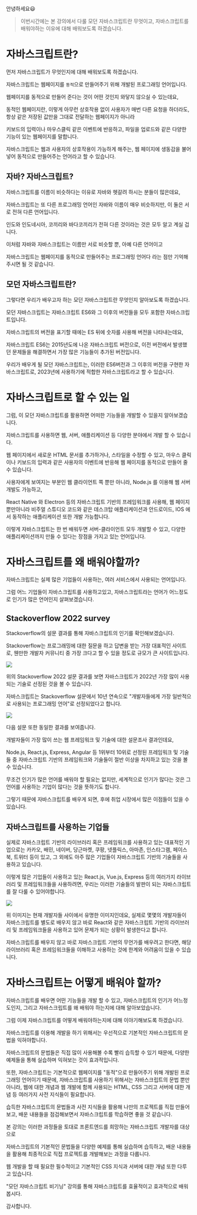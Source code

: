 안녕하세요😃

> 이번시간에는 본 강의에서 다룰 모던 자바스크립트란 무엇이고, 자바스크립트를 배워야하는 이유에 대해 배워보도록 하겠습니다.

# 자바스크립트란?

먼저 자바스크립트가 무엇인지에 대해 배워보도록 하겠습니다.

자바스크립트는 웹페이지를 `동적`으로 만들어주기 위해 개발된 프로그래밍 언어입니다.

웹페이지를 동적으로 만들어 준다는 것이 어떤 것인지 와닿지 않으실 수 있는데요,

동적인 웹페이지란, 이렇게 아무런 상호작용 없이 사용자가 매번 다른 요청을 하더라도, 항상 같은 저장된 값만을 그대로 전달하는 웹페이지가 아니라

키보드의 입력이나 마우스클릭 같은 이벤트에 반응하고, 파일을 업로드와 같은 다양한 기능이 있는 웹페이지를 말합니다.

자바스크립트는 웹과 사용자의 상호작용이 가능하게 해주는, 웹 페이지에 생동감을 불어 넣어 동적으로 만들어주는 언어라고 할 수 있습니다.

## 자바? 자바스크립트?

자바스크립트를 이름이 비슷하다는 이유로 자바와 헷갈려 하시는 분들이 많은데요,

자바스크립트는 또 다른 프로그래밍 언어인 자바와 이름이 매우 비슷하지만, 이 둘은 서로 전혀 다른 언어입니다.

인도와 인도네시아, 코끼리와 바다코끼리가 전혀 다른 것이라는 것은 모두 알고 계실 겁니다.

이처럼 자바와 자바스크립트는 이름만 서로 비슷할 뿐, 아예 다른 언어이고

자바스크립트는 웹페이지를 동적으로 만들어주는 프로그래밍 언어다 라는 점만 기억해주시면 될 것 같습니다.

## 모던 자바스크립트란?

그렇다면 우리가 배우고자 하는 모던 자바스크립트란 무엇인지 알아보도록 하겠습니다.

모던 자바스크립트는 자바스크립트 ES6와 그 이후의 버전들을 모두 포함한 자바스크립트입니다.

자바스크립트의 버전을 표기할 때에는 ES 뒤에 숫자를 사용해 버전을 나타내는데요,

자바스크립트 ES6는 2015년도에 나온 자바스크립트 버전으로, 이전 버전에서 발생했던 문제들을 해결하면서 가장 많은 기능들이 추가된 버전입니다.

우리가 배우게 될 모던 자바스크립트는, 이러한 ES6버전과 그 이후의 버전을 구현한 자바스크립트로, 2023년에 사용하기에 적합한 자바스크립트라고 할 수 있습니다.

# 자바스크립트로 할 수 있는 일

그럼, 이 모던 자바스크립트를 활용하면 어떠한 기능들을 개발할 수 있을지 알아보겠습니다.

자바스크립트를 사용하면 웹, 서버, 애플리케이션 등 다양한 분야에서 개발 할 수 있습니다.

웹 페이지에서 새로운 HTML 문서를 추가하거나, 스타일을 수정할 수 있고, 마우스 클릭이나 키보드의 입력과 같은 사용자의 이벤트에 반응해 웹 페이지를 동적으로 만들어 줄 수 있습니다.

사용자에게 보여지는 부분인 웹 클라이언트 쪽 뿐만 아니라, Node.js 를 이용해 웹 서버 개발도 가능하고,

React Native 와 Electron 등의 자바스크립트 기반의 프레임워크를 사용해, 웹 페이지 뿐만아니라 비주얼 스튜디오 코드와 같은 데스크탑 애플리케이션과 안드로이드, IOS 에서 동작하는 애플리케이션 또한 개발 가능합니다.

이렇게 자바스크립트는 한 번 배워두면 서버-클라이언트 모두 개발할 수 있고, 다양한 애플리케이션까지 만들 수 있다는 장점을 가지고 있는 언어입니다.

# 자바스크립트를 왜 배워야할까?

자바스크립트는 실제 많은 기업들이 사용하는, 여러 서비스에서 사용되는 언어입니다.

그럼 어느 기업들이 자바스크립트를 사용하고있고, 자바스크립트라는 언어가 어느정도로 인기가 많은 언어인지 살펴보겠습니다.

## Stackoverflow 2022 survey

Stackoverflow의 설문 결과를 통해 자바스크립트의 인기를 확인해보겠습니다.

Stackoverflow는 프로그래밍에 대한 질문을 하고 답변을 받는 가장 대표적인 사이트로, 웬만한 개발자 커뮤니티 중 가장 크다고 할 수 있을 정도로 규모가 큰 사이트입니다.

![](https://velog.velcdn.com/images/hbin12212/post/894d8414-9314-42a6-bf03-ea50765d8026/image.png)

위의 Stackoverflow 2022 설문 결과를 보면 자바스크립트가 2022년 가장 많이 사용되는 기술로 선정된 것을 볼 수 있습니다.

자바스크립트는 Stackoverflow 설문에서 10년 연속으로 "개발자들에게 가장 일반적으로 사용되는 프로그래밍 언어"로 선정되었다고 합니다.

![](https://velog.velcdn.com/images/hbin12212/post/7ed4ec77-4694-4fd1-9bc2-c4d9c41c5a32/image.png)

다음 설문 또한 동일한 결과를 보여줍니다.

개발자들이 가장 많이 쓰는 웹 프레임워크 및 기술에 대한 설문조사 결과인데요,

Node.js, React.js, Express, Angular 등 1위부터 10위로 선정된 프레임워크 및 기술 들 중 자바스크립트 기반의 프레임워크와 기술들이 절반 이상을 차지하고 있는 것을 볼 수 있습니다.

무조건 인기가 많은 언어를 배워야 할 필요는 없지만, 세계적으로 인기가 많다는 것은 그 언어를 사용하는 기업이 많다는 것을 뜻하기도 합니다.

그렇기 때문에 자바스크립트를 배우게 되면, 후에 취업 시장에서 많은 이점들이 있을 수 있습니다.

## 자바스크립트를 사용하는 기업들

실제로 자바스크립트 기반의 라이브러리 혹은 프레임워크를 사용하고 있는 대표적인 기업으로는 카카오, 배민, 네이버, 당근마켓, 쿠팡, 넷플릭스, 아마존, 인스타그램, 페이스북, 트위터 등이 있고, 그 외에도 아주 많은 기업들이 자바스크립트 기반의 기술들을 사용하고 있습니다.

이렇게 많은 기업들이 사용하고 있는 React.js, Vue.js, Express 등의 여러가지 라이브러리 및 프레임워크들을 사용하려면, 우리는 이러한 기술들의 발판이 되는 자바스크립트를 잘 다룰 수 있어야합니다.

![](https://velog.velcdn.com/images/hbin12212/post/971f526b-d909-4e4b-9f47-92e196161068/image.png)

위 이미지는 현재 개발자들 사이에서 유명한 이미지인데요, 실제로 몇몇의 개발자들이 자바스크립트를 별도로 배우지 않고 바로 React와 같은 자바스크립트 기반의 라이브러리 및 프레임워크들을 사용하고 있어 문제가 되는 상황이 발생한다고 합니다.

자바스크립트를 배우지 않고 바로 자바스크립트 기반의 무언가를 배우려고 한다면, 해당 라이브러리 혹은 프레임워크들을 이해하고 사용하는 것에 한계와 어려움이 있을 수 있습니다.

# 자바스크립트는 어떻게 배워야 할까?

자바스크립트를 배우면 어떤 기능들을 개발 할 수 있고, 자바스크립트의 인기가 어느정도인지, 그리고 자바스크립트를 왜 배워야 하는지에 대해 알아보았습니다.

그럼 이제 자바스크립트를 어떻게 배워야하는지에 대해 이야기해보도록 하겠습니다.

자바스크립트를 이용해 개발을 하기 위해서는 우선적으로 기본적인 자바스크립트의 문법을 익혀야합니다.

자바스크립트의 문법들은 직접 많이 사용해볼 수록 빨리 습득할 수 있기 때문에, 다양한 예제들을 통해 실습하며 익혀보는 것이 효과적입니다.

또한, 자바스크립트는 기본적으로 웹페이지를 "동적"으로 만들어주기 위해 개발된 프로그래밍 언어이기 때문에,
자바스크립트를 사용하기 위해서는 자바스크립트의 문법 뿐만아니라, 웹에 대한 개념과 웹 개발에 함께 사용되는 HTML, CSS 그리고 서버에 대한 개념 등 여러가지 사전 지식들이 필요합니다.

습득한 자바스크립트의 문법들과 사전 지식들을 활용해 나만의 프로젝트를 직접 만들어 보고, 배운 내용들을 점검해보면서 자바스크립트를 학습하면 좋을 것 같습니다.

본 강의는 이러한 과정들을 토대로 프론트엔드를 희망하는 자바스크립트 개발자를 대상으로

자바스크립트의 기본적인 문법들을 다양한 예제를 통해 실습하며 습득하고, 배운 내용들을 활용해 최종적으로 직접 프로젝트를 개발해보는 과정을 다룹니다.

웹 개발을 할 때 필요한 필수적이고 기본적인 CSS 지식과 서버에 대한 개념 또한 다루고 있습니다.

"모던 자바스크립트 비기닝" 강의를 통해 자바스크립트를 효율적이고 효과적으로 배워봅시다.

감사합니다.
